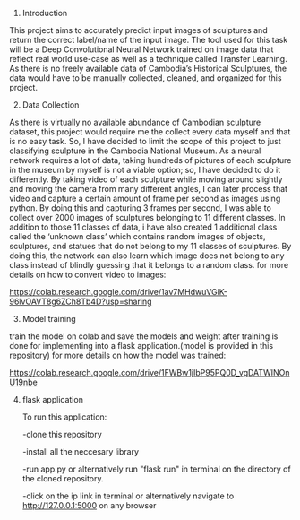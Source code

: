 1. Introduction 

This project aims to accurately predict input images of sculptures and return the correct label/name of the input image. The tool used for this task will be a Deep Convolutional Neural Network trained on image data that reflect real world use-case as well as a technique called Transfer Learning. As there is no freely available data of Cambodia’s Historical Sculptures, the data would have to be manually collected, cleaned, and organized for this project.  

2. Data Collection

As there is virtually no available abundance of Cambodian sculpture dataset, this project would require me the collect every data myself and that is no easy task. So, I have decided to limit the scope of this project to just classifying sculpture in the Cambodia National Museum. As a neural network requires a lot of data, taking hundreds of pictures of each sculpture in the museum by myself is not a viable option; so, I have decided to do it differently. By taking video of each sculpture while moving around slightly and moving the camera from many different angles, I can later process that video and capture a certain amount of frame per second as images using python. By doing this and capturing 3 frames per second, I was able to collect over 2000 images of sculptures belonging to 11 different classes. In addition to those 11 classes of data, i have also created 1 additional class called the ‘unknown class’ which contains random images of objects, sculptures, and statues that do not belong to my 11 classes of sculptures. By doing this, the network can also learn which image does not belong to any class instead of blindly guessing that it belongs to a random class.
for more details on how to convert video to images:

https://colab.research.google.com/drive/1av7MHdwuVGiK-96lvOAVT8g6ZCh8Tb4D?usp=sharing

3. Model training
   
train the model on colab and save the models and weight after training is done for implementing into a flask application.(model is provided in this repository)
for more details on how the model was trained:

https://colab.research.google.com/drive/1FWBw1jIbP95PQ0D_vgDATWINOnU19nbe


4. flask application
   
   To run this application:
   
   -clone this repository
   
   -install all the neccesary library
   
   -run app.py or alternatively run "flask run" in terminal on the directory of the cloned repository.
   
   -click on the ip link in terminal or alternatively navigate to http://127.0.0.1:5000 on any browser
